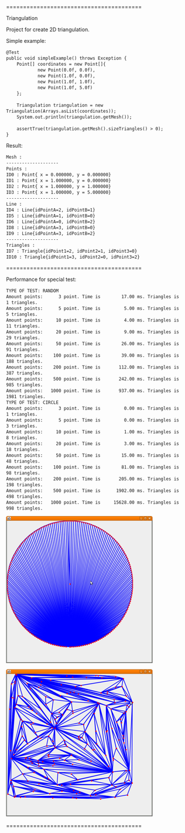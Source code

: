 ========================================

Triangulation

Project for create 2D triangulation.

Simple example:

    @Test
    public void simpleExample() throws Exception {
        Point[] coordinates = new Point[]{
                new Point(0.0f, 0.0f),
                new Point(1.0f, 0.0f),
                new Point(1.0f, 1.0f),
                new Point(1.0f, 5.0f)
        };

        Triangulation triangulation = new Triangulation(Arrays.asList(coordinates));
        System.out.println(triangulation.getMesh());

        assertTrue(triangulation.getMesh().sizeTriangles() > 0);
    }

Result:

    Mesh :
    --------------------
    Points :
    ID0 : Point{ x = 0.000000, y = 0.000000}
    ID1 : Point{ x = 1.000000, y = 0.000000}
    ID2 : Point{ x = 1.000000, y = 1.000000}
    ID3 : Point{ x = 1.000000, y = 5.000000}
    --------------------
    Line :
    ID4 : Line{idPointA=2, idPointB=1}
    ID5 : Line{idPointA=1, idPointB=0}
    ID6 : Line{idPointA=0, idPointB=2}
    ID8 : Line{idPointA=3, idPointB=0}
    ID9 : Line{idPointA=3, idPointB=2}
    --------------------
    Triangles :
    ID7 : Triangle{idPoint1=2, idPoint2=1, idPoint3=0}
    ID10 : Triangle{idPoint1=3, idPoint2=0, idPoint3=2}

========================================

Performance for special test:

    TYPE OF TEST: RANDOM
    Amount points:      3 point. Time is        17.00 ms. Triangles is      1 triangles.
    Amount points:      5 point. Time is         5.00 ms. Triangles is      5 triangles.
    Amount points:     10 point. Time is         4.00 ms. Triangles is     11 triangles.
    Amount points:     20 point. Time is         9.00 ms. Triangles is     29 triangles.
    Amount points:     50 point. Time is        26.00 ms. Triangles is     91 triangles.
    Amount points:    100 point. Time is        39.00 ms. Triangles is    188 triangles.
    Amount points:    200 point. Time is       112.00 ms. Triangles is    387 triangles.
    Amount points:    500 point. Time is       242.00 ms. Triangles is    985 triangles.
    Amount points:   1000 point. Time is       937.00 ms. Triangles is   1981 triangles.
    TYPE OF TEST: CIRCLE
    Amount points:      3 point. Time is         0.00 ms. Triangles is      1 triangles.
    Amount points:      5 point. Time is         0.00 ms. Triangles is      3 triangles.
    Amount points:     10 point. Time is         1.00 ms. Triangles is      8 triangles.
    Amount points:     20 point. Time is         3.00 ms. Triangles is     18 triangles.
    Amount points:     50 point. Time is        15.00 ms. Triangles is     48 triangles.
    Amount points:    100 point. Time is        81.00 ms. Triangles is     98 triangles.
    Amount points:    200 point. Time is       205.00 ms. Triangles is    198 triangles.
    Amount points:    500 point. Time is      1902.00 ms. Triangles is    498 triangles.
    Amount points:   1000 point. Time is     15628.00 ms. Triangles is    998 triangles.


![CIRCLE](https://github.com/Konstantin8105/Triangulation/blob/master/triangulation/other/CIRCLE.png)



![RANDOM](https://github.com/Konstantin8105/Triangulation/blob/master/triangulation/other/RANDOM.png)


========================================

